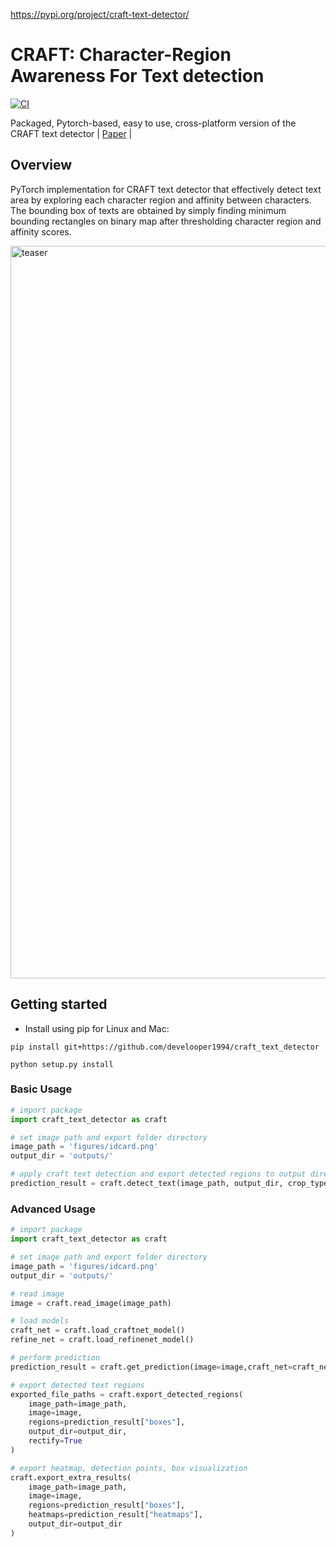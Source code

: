 https://pypi.org/project/craft-text-detector/
# CRAFT: Character-Region Awareness For Text detection

[![CI](https://github.com/fcakyon/craft-text-detector/workflows/CI/badge.svg)](https://github.com/fcakyon/craft-text-detector/actions?query=event%3Apush+branch%3Amaster+is%3Acompleted+workflow%3ACI)

Packaged, Pytorch-based, easy to use, cross-platform version of the CRAFT text detector | 
[Paper](https://arxiv.org/abs/1904.01941) |

## Overview

PyTorch implementation for CRAFT text detector that effectively detect text area by exploring 
each character region and affinity between characters. The bounding box of texts are obtained 
by simply finding minimum bounding rectangles on binary map after thresholding character region 
and affinity scores.

<img width="1172" alt="teaser" src="./figures/craft_example.gif">

## Getting started

- Install using pip for Linux and Mac:

```console
pip install git+https://github.com/develooper1994/craft_text_detector
```

```download and install
python setup.py install
```

### Basic Usage

```python
# import package
import craft_text_detector as craft

# set image path and export folder directory
image_path = 'figures/idcard.png'
output_dir = 'outputs/'

# apply craft text detection and export detected regions to output directory
prediction_result = craft.detect_text(image_path, output_dir, crop_type="poly", cuda=False)
```

### Advanced Usage

```python
# import package
import craft_text_detector as craft

# set image path and export folder directory
image_path = 'figures/idcard.png'
output_dir = 'outputs/'

# read image
image = craft.read_image(image_path)

# load models
craft_net = craft.load_craftnet_model()
refine_net = craft.load_refinenet_model()

# perform prediction
prediction_result = craft.get_prediction(image=image,craft_net=craft_net,refine_net=refine_net,text_threshold=0.7,link_threshold=0.4,low_text=0.4,long_size=1280,cuda=True,show_time=True)

# export detected text regions
exported_file_paths = craft.export_detected_regions(
	image_path=image_path,
	image=image,
	regions=prediction_result["boxes"],
	output_dir=output_dir,
	rectify=True
)

# export heatmap, detection points, box visualization
craft.export_extra_results(
	image_path=image_path,
	image=image,
	regions=prediction_result["boxes"],
	heatmaps=prediction_result["heatmaps"],
	output_dir=output_dir
)
```
